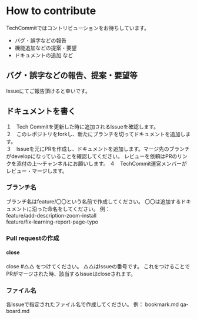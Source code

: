 # How to contribute
TechCommitではコントリビューションをお待ちしています。
- バグ・誤字などの報告
- 機能追加などの提案・要望
- ドキュメントの追加
など

## バグ・誤字などの報告、提案・要望等
Issueにてご報告頂けると幸いです。

## ドキュメントを書く
１　Tech Commitを更新した時に追加されるIssueを確認します。  
２　このレポジトリをforkし、新たにブランチを切ってドキュメントを追加します。  
３　Issueを元にPRを作成し、ドキュメントを追加します。マージ先のブランチがdevelopになっていることを確認してください。 
レビューを依頼はPRのリンクを添付の上〜チャンネルにお願いします。
４　TechCommit運営メンバーがレビュー・マージします。

### ブランチ名
ブランチ名はfeature/〇〇という名前で作成してください。
〇〇は追加するドキュメントに沿った命名をしてください。
例：  
feature/add-description-zoom-install  
feature/fix-learning-report-page-typo

### Pull requestの作成
#### close #
close #△△ をつけてください。
△△はIssueの番号です。
これをつけることでPRがマージされた時、該当するIssueはcloseされます。

### ファイル名
各Issueで指定されたファイル名で作成してください。
例：
bookmark.md
qa-board.md
